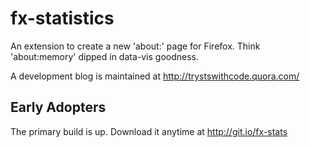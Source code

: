 fx-statistics
=============

An extension to create a new 'about:' page for Firefox. Think 'about:memory' dipped in data-vis goodness.

A development blog is maintained at http://trystswithcode.quora.com/

Early Adopters
--------------
The primary build is up. Download it anytime at http://git.io/fx-stats
